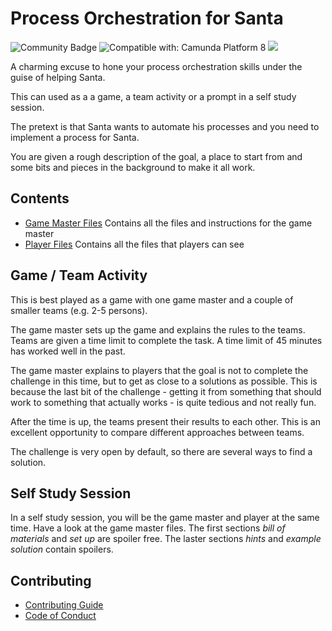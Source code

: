 # Process Orchestration for Santa
![Community Badge](https://img.shields.io/badge/Community%20Extension-An%20open%20source%20community%20maintained%20project-FF4700)
![Compatible with: Camunda Platform 8](https://img.shields.io/badge/Compatible%20with-Camunda%20Platform%208-0072Ce) [![](https://img.shields.io/badge/Lifecycle-Incubating-blue)](https://github.com/Camunda-Community-Hub/community/blob/main/extension-lifecycle.md#incubating-)

A charming excuse to hone your process orchestration skills under the guise of helping Santa.

This can used as a a game, a team activity or a prompt in a self study session.

The pretext is that Santa wants to automate his processes and you need to implement a process for Santa.

You are given a rough description of the goal, a place to start from and some bits and pieces in the background to make it all work.

## Contents

* [Game Master Files](/game_master_files/README.md) Contains all the files and instructions for the game master
* [Player Files](/player_files/README.md) Contains all the files that players can see

## Game / Team Activity
This is best played as a game with one game master and a couple of smaller teams (e.g. 2-5 persons).

The game master sets up the game and explains the rules to the teams. Teams are given a time limit to complete the task. A time limit of 45 minutes has worked well in the past. 

The game master explains to players that the goal is not to complete the challenge in this time, but to get as close to a solutions as possible. This is because the last bit of the challenge - getting it from something that should work to something that actually works - is quite tedious and not really fun. 

After the time is up, the teams present their results to each other. This is an excellent opportunity to compare different approaches between teams. 

The challenge is very open by default, so there are several ways to find a solution.

## Self Study Session
In a self study session, you will be the game master and player at the same time. Have a look at the game master files. The first sections _bill of materials_ and _set up_ are spoiler free. The laster sections _hints_ and _example solution_ contain spoilers.

## Contributing
* [Contributing Guide](./CONTRIBUTING.md)
* [Code of Conduct](./CODE_OF_CONDUCT.md)